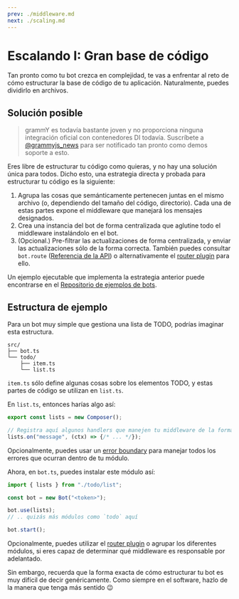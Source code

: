 ```yaml
---
prev: ./middleware.md
next: ./scaling.md
---
```


# Escalando I: Gran base de código

Tan pronto como tu bot crezca en complejidad, te vas a enfrentar al reto de cómo estructurar la base de código de tu aplicación.
Naturalmente, puedes dividirlo en archivos.

## Solución posible

> grammY es todavía bastante joven y no proporciona ninguna integración oficial con contenedores DI todavía.
> Suscríbete a [@grammyjs_news](https://t.me/grammyjs_news) para ser notificado tan pronto como demos soporte a esto.

Eres libre de estructurar tu código como quieras, y no hay una solución única para todos.
Dicho esto, una estrategia directa y probada para estructurar tu código es la siguiente:

1. Agrupa las cosas que semánticamente pertenecen juntas en el mismo archivo (o, dependiendo del tamaño del código, directorio).
   Cada una de estas partes expone el middleware que manejará los mensajes designados.
2. Crea una instancia del bot de forma centralizada que aglutine todo el middleware instalándolo en el bot.
3. (Opcional.) Pre-filtrar las actualizaciones de forma centralizada, y enviar las actualizaciones sólo de la forma correcta.
   También puedes consultar `bot.route` ([Referencia de la API](https://deno.land/x/grammy/mod.ts?s=Composer#method_route_0)) o alternativamente el [router plugin](../plugins/router.md) para ello.

Un ejemplo ejecutable que implementa la estrategia anterior puede encontrarse en el [Repositorio de ejemplos de bots](https://github.com/grammyjs/examples/tree/main/scaling).

## Estructura de ejemplo

Para un bot muy simple que gestiona una lista de TODO, podrías imaginar esta estructura.

```asciiart:no-line-numbers
src/
├── bot.ts
└── todo/
    ├── item.ts
    └── list.ts
```

`item.ts` sólo define algunas cosas sobre los elementos TODO, y estas partes de código se utilizan en `list.ts`.

En `list.ts`, entonces harías algo así:

```ts
export const lists = new Composer();

// Registra aquí algunos handlers que manejen tu middleware de la forma habitual.
lists.on("message", (ctx) => {/* ... */});
```

Opcionalmente, puedes usar un [error boundary](../guide/errors.md#error-boundaries) para manejar todos los errores que ocurran dentro de tu módulo.

Ahora, en `bot.ts`, puedes instalar este módulo así:

```ts
import { lists } from "./todo/list";

const bot = new Bot("<token>");

bot.use(lists);
// .. quizás más módulos como `todo` aquí

bot.start();
```

Opcionalmente, puedes utilizar el [router plugin](../plugins/router.md) o agrupar los diferentes módulos, si eres capaz de determinar qué middleware es responsable por adelantado.

Sin embargo, recuerda que la forma exacta de cómo estructurar tu bot es muy difícil de decir genéricamente.
Como siempre en el software, hazlo de la manera que tenga más sentido :wink:
